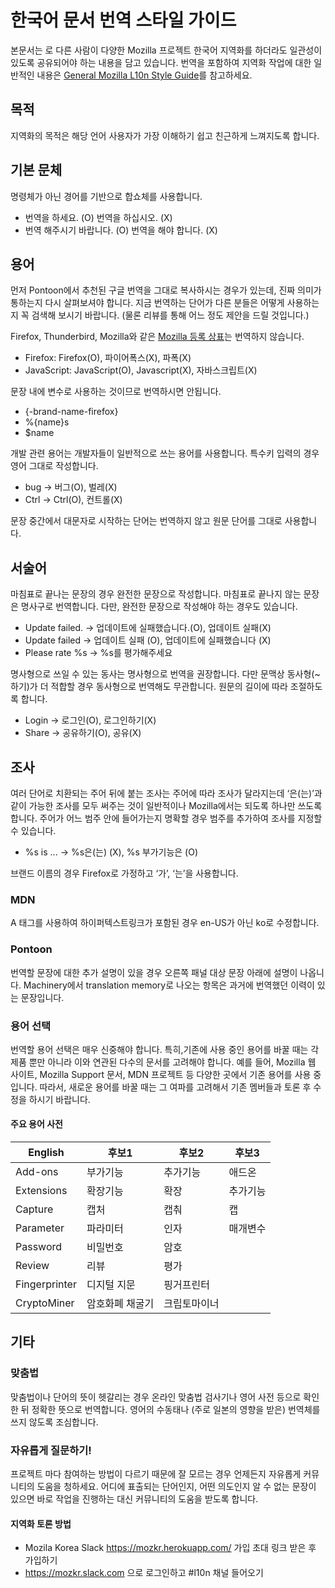 # 한국어 문서 번역 스타일 가이드 

본문서는 로 다른 사람이 다양한 Mozilla 프로젝트 한국어 지역화를 하더라도 일관성이 있도록 공유되어야 하는 내용을 담고 있습니다. 번역을 포함하여 지역화 작업에 대한 일반적인 내용은 [General Mozilla L10n Style Guide](../mozilla_general/README.md)를 참고하세요.

## 목적
지역화의 목적은 해당 언어 사용자가 가장 이해하기 쉽고 친근하게 느껴지도록 합니다.

## 기본 문체
명령체가 아닌 경어를 기반으로 합쇼체를 사용합니다.
* 번역을 하세요. (O) 번역을 하십시오. (X) 
* 번역 해주시기 바랍니다. (O) 번역을 해야 합니다. (X) 

## 용어
먼저 Pontoon에서 추천된 구글 번역을 그대로 복사하시는 경우가 있는데, 진짜 의미가 통하는지 다시 살펴보셔야 합니다. 지금 번역하는 단어가 다른 분들은 어떻게 사용하는 지 꼭 검색해 보시기 바랍니다. (물론 리뷰를 통해 어느 정도 제안을 드릴 것입니다.)

Firefox, Thunderbird, Mozilla와 같은 [Mozilla 등록 상표](https://www.mozilla.org/foundation/trademarks/list/)는 번역하지 않습니다.
* Firefox: Firefox(O), 파이어폭스(X), 파폭(X)
* JavaScript: JavaScript(O), Javascript(X), 자바스크립트(X)

문장 내에 변수로 사용하는 것이므로 번역하시면 안됩니다.
* {-brand-name-firefox}
* %{name}s
* $name 

개발 관련 용어는 개발자들이 일반적으로 쓰는 용어를 사용합니다. 특수키 입력의 경우 영어 그대로 작성합니다.
* bug -> 버그(O), 벌레(X)
* Ctrl -> Ctrl(O), 컨트롤(X)

문장 중간에서 대문자로 시작하는 단어는 번역하지 않고 원문 단어를 그대로 사용합니다.


## 서술어
마침표로 끝나는 문장의 경우 완전한 문장으로 작성합니다. 마침표로 끝나지 않는 문장은 명사구로 번역합니다. 다만, 완전한 문장으로 작성해야 하는 경우도 있습니다.

* Update failed. -> 업데이트에 실패했습니다.(O), 업데이트 실패(X)
* Update failed -> 업데이트 실패 (O), 업데이트에 실패했습니다 (X)
* Please rate %s -> %s를 평가해주세요

명사형으로 쓰일 수 있는 동사는 명사형으로 번역을 권장합니다. 다만 문맥상 동사형(~하기)가 더 적합할 경우 동사형으로 번역해도 무관합니다. 원문의 길이에 따라 조절하도록 합니다.

* Login -> 로그인(O), 로그인하기(X)
* Share -> 공유하기(O), 공유(X)


## 조사
여러 단어로 치환되는 주어 뒤에 붙는 조사는 주어에 따라 조사가 달라지는데 ‘은(는)’과 같이 가능한 조사를 모두 써주는 것이 일반적이나 Mozilla에서는 되도록 하나만 쓰도록 합니다. 주어가 어느 범주 안에 들어가는지 명확할 경우 범주를 추가하여 조사를 지정할 수 있습니다.

* %s is ... -> %s은(는) (X), %s 부가기능은 (O)

브랜드 이름의 경우 Firefox로 가정하고 ‘가’, ‘는’을 사용합니다.

### MDN

A 태그를 사용하여 하이퍼텍스트링크가 포함된 경우 en-US가 아닌 ko로 수정합니다.


### Pontoon

번역할 문장에 대한 추가 설명이 있을 경우 오른쪽 패널 대상 문장 아래에 설명이 나옵니다. Machinery에서 translation memory로 나오는 항목은 과거에 번역했던 이력이 있는 문장입니다.


### 용어 선택
번역할 용어 선택은 매우 신중해야 합니다. 특히,기존에 사용 중인 용어를 바꿀 때는 각 제품 뿐만 아니라 이와 연관된 다수의 문서를 고려해야 합니다. 예를 들어, Mozilla 웹 사이트, Mozilla Support 문서, MDN 프로젝트 등 다양한 곳에서 기존 용어를 사용 중입니다. 따라서, 새로운 용어를 바꿀 때는 그 여파를 고려해서 기존 멤버들과 토론 후 수정을 하시기 바랍니다.

#### 주요 용어 사전

|English   |후보1 |후보2 |후보3 |
|----------|----|----|----|
|Add-ons   |부가기능|추가기능|애드온 |
|Extensions|확장기능|확장|추가기능|
|Capture   |캡처  |캡춰  |캡 |   
|Parameter |파라미터|인자  |매개변수    |   
|Password  |비밀번호|암호  |    |   
|Review    |리뷰  |평가  |    |   
|Fingerprinter   |디지털 지문 |핑거프린터  |    |      
|CryptoMiner   | 암호화폐 채굴기 |크립토마이너  |    |  


## 기타

### 맞춤법

맞춤법이나 단어의 뜻이 헷갈리는 경우 온라인 맞춤법 검사기나 영어 사전 등으로 확인한 뒤 정확한 뜻으로 번역합니다. 영어의 수동태나 (주로 일본의 영향을 받은) 번역체를 쓰지 않도록 조심합니다. 

### 자유롭게 질문하기!

프로젝트 마다 참여하는 방법이 다르기 때문에 잘 모르는 경우 언제든지 자유롭게 커뮤니티의 도움을 청하세요. 어디에 표출되는 단어인지, 어떤 의도인지 알 수 없는 문장이 있으면 바로 작업을 진행하는 대신 커뮤니티의 도움을 받도록 합니다.

#### 지역화 토론 방법
* Mozila Korea Slack https://mozkr.herokuapp.com/ 가입 초대 링크 받은 후 가입하기 
* https://mozkr.slack.com 으로 로그인하고 #l10n 채널 들어오기 

